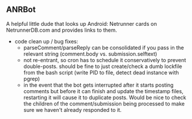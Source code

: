 ANRBot
------
A helpful little dude that looks up Android: Netrunner cards on
NetrunnerDB.com and provides links to them.

- code clean up / bug fixes: 
  - parseComment/parseReply can be consolidated if you
    pass in the relevant string (comment.body vs. submission.selftext)
  - not re-entrant, so cron has to schedule it conservatively to
    prevent double-posts. should be fine to just create/check a dumb
    lockfile from the bash script (write PID to file, detect dead
    instance with pgrep)
  - in the event that the bot gets interrupted after it starts posting
    comments but before it can finish and update the timestamp files,
    restarting it will cause it to duplicate posts. Would be nice to
    check the children of the comment/submission being processed to
    make sure we haven't already responded to it.
